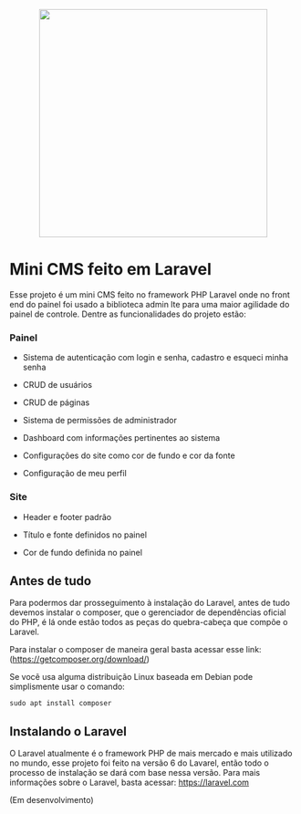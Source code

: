 <p align="center"><img src="https://res.cloudinary.com/dtfbvvkyp/image/upload/v1566331377/laravel-logolockup-cmyk-red.svg" width="400"></p>



# Mini CMS feito em Laravel

Esse projeto é um mini CMS feito no framework PHP Laravel onde no front end do painel foi usado a biblioteca admin lte para uma maior agilidade do painel de controle. Dentre as funcionalidades do projeto estão:


### Painel
* Sistema de autenticação com login e senha, cadastro e esqueci minha senha

* CRUD de usuários

* CRUD de páginas

* Sistema de permissões de administrador

* Dashboard com informações pertinentes ao sistema

* Configurações do site como cor de fundo e cor da fonte

* Configuração de meu perfil

### Site

- Header e footer padrão 

- Título e fonte definidos no painel

- Cor de fundo definida no painel


## Antes de tudo

Para podermos dar prosseguimento à instalação do Laravel, antes de tudo devemos instalar o composer, que o gerenciador de dependências oficial do PHP, é lá onde estão todos as peças do quebra-cabeça que compõe o Laravel.

Para instalar o composer de maneira geral basta acessar esse link: (https://getcomposer.org/download/)

Se vocẽ usa alguma distribuição Linux baseada em Debian pode simplismente usar o comando:

```
sudo apt install composer
```


## Instalando o Laravel

O Laravel atualmente é o framework PHP de mais mercado e mais utilizado no mundo, esse projeto foi feito na versão 6 do Lavarel, então todo o processo de instalação se dará com base nessa versão. Para mais informações sobre o Laravel, basta acessar: https://laravel.com

(Em desenvolvimento)
